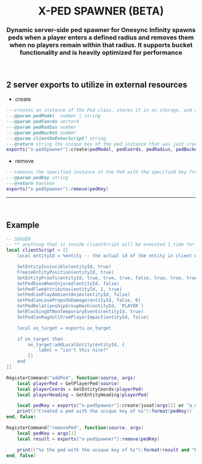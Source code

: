 <h1 align="center"><b>X-PED SPAWNER (BETA)</b></h1>
<h3 align="center">Dynamic server-side ped spawner for Onesync Infinity spawns peds when a player enters a defined radius and removes them when no players remain within that radius. It supports bucket functionality and is heavily optimized for performance</h3>
<br>

## 2 **server** exports to utilize in external resources

- create

```lua
---creates an instance of the Ped class, stores it in an storage, and returns the ped's unique key
---@param pedModel  number | string
---@param pedCoords vector4
---@param pedRadius number
---@param pedBucket number
---@param clientOnEnterScript? string
---@return string the unique key of the ped instance that was just created
exports["x-pedSpawner"]:create(pedModel, pedCoords, pedRadius, pedBucket, clientOnEnterScript)
```

- remove

```lua
---removes the specified instance of the Ped with the specified key from the storage, returns if the process was successful or not
---@param pedKey string
---@return boolean
exports["x-pedSpawner"]:remove(pedKey)
```

<hr><br>

## Example

```lua
-- SERVER
-- ** anything that is inside clientScript will be executed 1 time for each player on client once they are inside the ped's radius **
local clientScript = [[
    local entityId = %entity -- the actual id of the entity in client will replace automatically with all instances of the %entity

    SetEntityInvincible(entityId, true)
    FreezeEntityPosition(entityId, true)
    SetEntityProofs(entityId, true, true, true, false, true, true, true, true)
    SetPedDiesWhenInjured(entityId, false)
    SetPedFleeAttributes(entityId, 2, true)
    SetPedCanPlayAmbientAnims(entityId, false)
    SetPedCanLosePropsOnDamage(entityId, false, 0)
    SetPedRelationshipGroupHash(entityId, `PLAYER`)
    SetBlockingOfNonTemporaryEvents(entityId, true)
    SetPedCanRagdollFromPlayerImpact(entityId, false)

    local ox_target = exports.ox_target

    if ox_target then
        ox_target:addLocalEntity(entityId, {
            label = "isn't this nice?"
        })
    end
]]

RegisterCommand("addPed", function(source, args)
    local playerPed = GetPlayerPed(source)
    local playerCoords = GetEntityCoords(playerPed)
    local playerHeading = GetEntityHeading(playerPed)

    local pedKey = exports["x-pedSpawner"]:create(joaat(args[1] or "a_m_m_eastsa_01"), vector4(playerCoords.x, playerCoords.y, playerCoords.z, playerHeading), 10.0, GetPlayerRoutingBucket(source), clientScript)
    print(("Created a ped with the unique key of %s"):format(pedKey))
end, false)

RegisterCommand("removePed", function(source, args)
    local pedKey = args[1]
    local result = exports["x-pedSpawner"]:remove(pedKey)

    print(("%s the ped with the unique key of %s"):format(result and "Removed" or "Could not remove", pedKey))
end, false)
```
